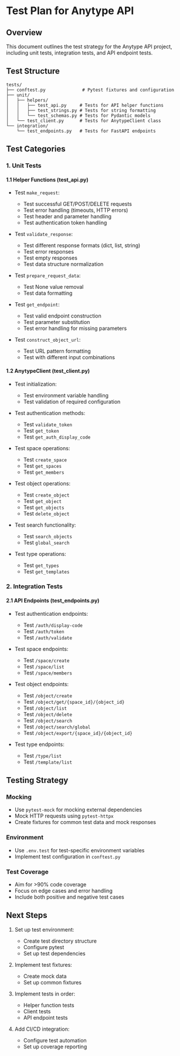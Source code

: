 # Test Plan for Anytype API

## Overview
This document outlines the test strategy for the Anytype API project, including unit tests, integration tests, and API endpoint tests.

## Test Structure

```
tests/
├── conftest.py              # Pytest fixtures and configuration
├── unit/
│   ├── helpers/
│   │   ├── test_api.py     # Tests for API helper functions
│   │   ├── test_strings.py # Tests for string formatting
│   │   └── test_schemas.py # Tests for Pydantic models
│   └── test_client.py      # Tests for AnytypeClient class
└── integration/
    └── test_endpoints.py   # Tests for FastAPI endpoints
```

## Test Categories

### 1. Unit Tests

#### 1.1 Helper Functions (test_api.py)
- Test `make_request`:
  - Test successful GET/POST/DELETE requests
  - Test error handling (timeouts, HTTP errors)
  - Test header and parameter handling
  - Test authentication token handling

- Test `validate_response`:
  - Test different response formats (dict, list, string)
  - Test error responses
  - Test empty responses
  - Test data structure normalization

- Test `prepare_request_data`:
  - Test None value removal
  - Test data formatting

- Test `get_endpoint`:
  - Test valid endpoint construction
  - Test parameter substitution
  - Test error handling for missing parameters

- Test `construct_object_url`:
  - Test URL pattern formatting
  - Test with different input combinations

#### 1.2 AnytypeClient (test_client.py)
- Test initialization:
  - Test environment variable handling
  - Test validation of required configuration

- Test authentication methods:
  - Test `validate_token`
  - Test `get_token`
  - Test `get_auth_display_code`

- Test space operations:
  - Test `create_space`
  - Test `get_spaces`
  - Test `get_members`

- Test object operations:
  - Test `create_object`
  - Test `get_object`
  - Test `get_objects`
  - Test `delete_object`

- Test search functionality:
  - Test `search_objects`
  - Test `global_search`

- Test type operations:
  - Test `get_types`
  - Test `get_templates`

### 2. Integration Tests

#### 2.1 API Endpoints (test_endpoints.py)
- Test authentication endpoints:
  - Test `/auth/display-code`
  - Test `/auth/token`
  - Test `/auth/validate`

- Test space endpoints:
  - Test `/space/create`
  - Test `/space/list`
  - Test `/space/members`

- Test object endpoints:
  - Test `/object/create`
  - Test `/object/get/{space_id}/{object_id}`
  - Test `/object/list`
  - Test `/object/delete`
  - Test `/object/search`
  - Test `/object/search/global`
  - Test `/object/export/{space_id}/{object_id}`

- Test type endpoints:
  - Test `/type/list`
  - Test `/template/list`

## Testing Strategy

### Mocking
- Use `pytest-mock` for mocking external dependencies
- Mock HTTP requests using `pytest-httpx`
- Create fixtures for common test data and mock responses

### Environment
- Use `.env.test` for test-specific environment variables
- Implement test configuration in `conftest.py`

### Test Coverage
- Aim for >90% code coverage
- Focus on edge cases and error handling
- Include both positive and negative test cases

## Next Steps

1. Set up test environment:
   - Create test directory structure
   - Configure pytest
   - Set up test dependencies

2. Implement test fixtures:
   - Create mock data
   - Set up common fixtures

3. Implement tests in order:
   - Helper function tests
   - Client tests
   - API endpoint tests

4. Add CI/CD integration:
   - Configure test automation
   - Set up coverage reporting